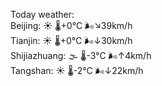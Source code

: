 Today weather:  
Beijing: ☀️ 🌡️+0°C 🌬️↘39km/h  
Tianjin: ☀️ 🌡️+0°C 🌬️↓30km/h  
Shijiazhuang: 🌫  🌡️-3°C 🌬️↑4km/h  
Tangshan: ☀️ 🌡️-2°C 🌬️↓22km/h  
